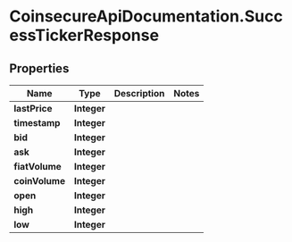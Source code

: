 # CoinsecureApiDocumentation.SuccessTickerResponse

## Properties
Name | Type | Description | Notes
------------ | ------------- | ------------- | -------------
**lastPrice** | **Integer** |  | 
**timestamp** | **Integer** |  | 
**bid** | **Integer** |  | 
**ask** | **Integer** |  | 
**fiatVolume** | **Integer** |  | 
**coinVolume** | **Integer** |  | 
**open** | **Integer** |  | 
**high** | **Integer** |  | 
**low** | **Integer** |  | 


